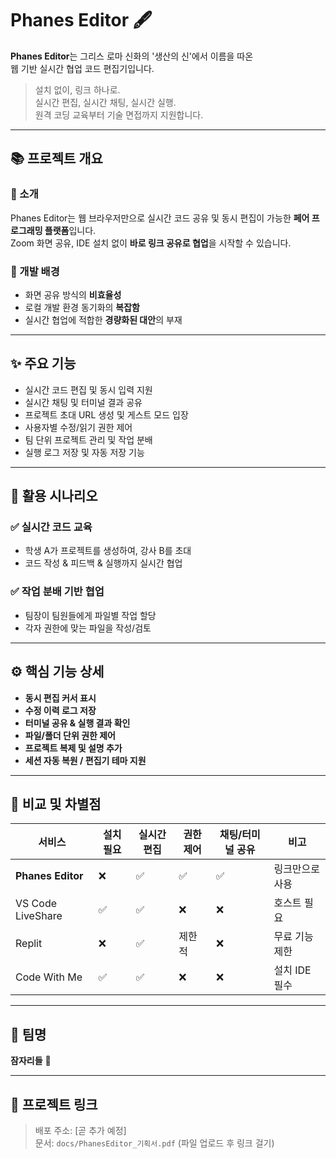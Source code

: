 # Phanes Editor 🖋️

**Phanes Editor**는 그리스 로마 신화의 '생산의 신'에서 이름을 따온  
웹 기반 실시간 협업 코드 편집기입니다.

> 설치 없이, 링크 하나로.  
> 실시간 편집, 실시간 채팅, 실시간 실행.  
> 원격 코딩 교육부터 기술 면접까지 지원합니다.

---

## 📚 프로젝트 개요

### 🔹 소개
Phanes Editor는 웹 브라우저만으로 실시간 코드 공유 및 동시 편집이 가능한 **페어 프로그래밍 플랫폼**입니다.  
Zoom 화면 공유, IDE 설치 없이 **바로 링크 공유로 협업**을 시작할 수 있습니다.

### 🔹 개발 배경
- 화면 공유 방식의 **비효율성**
- 로컬 개발 환경 동기화의 **복잡함**
- 실시간 협업에 적합한 **경량화된 대안**의 부재

---

## ✨ 주요 기능

- 실시간 코드 편집 및 동시 입력 지원
- 실시간 채팅 및 터미널 결과 공유
- 프로젝트 초대 URL 생성 및 게스트 모드 입장
- 사용자별 수정/읽기 권한 제어
- 팀 단위 프로젝트 관리 및 작업 분배
- 실행 로그 저장 및 자동 저장 기능

---

## 📌 활용 시나리오

### ✅ 실시간 코드 교육
- 학생 A가 프로젝트를 생성하여, 강사 B를 초대
- 코드 작성 & 피드백 & 실행까지 실시간 협업

### ✅ 작업 분배 기반 협업
- 팀장이 팀원들에게 파일별 작업 할당
- 각자 권한에 맞는 파일을 작성/검토

---

## ⚙️ 핵심 기능 상세

- **동시 편집 커서 표시**
- **수정 이력 로그 저장**
- **터미널 공유 & 실행 결과 확인**
- **파일/폴더 단위 권한 제어**
- **프로젝트 복제 및 설명 추가**
- **세션 자동 복원 / 편집기 테마 지원**

---

## 🚀 비교 및 차별점

| 서비스             | 설치 필요 | 실시간 편집 | 권한 제어 | 채팅/터미널 공유 | 비고 |
|------------------|-----------|-------------|------------|------------------|------|
| **Phanes Editor** | ❌         | ✅           | ✅          | ✅                | 링크만으로 사용 |
| VS Code LiveShare | ✅         | ✅           | ❌          | ❌                | 호스트 필요 |
| Replit            | ❌         | ✅           | 제한적       | ❌                | 무료 기능 제한 |
| Code With Me      | ✅         | ✅           | ❌          | ❌                | 설치 IDE 필수 |

---

## 👥 팀명

**잠자리들** 🦗

---

## 📌 프로젝트 링크

> 배포 주소: [곧 추가 예정]  
> 문서: `docs/PhanesEditor_기획서.pdf` (파일 업로드 후 링크 걸기)

